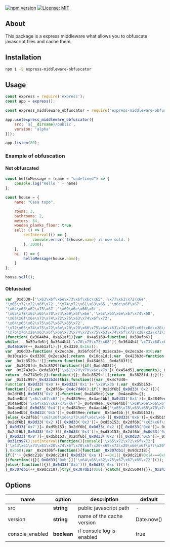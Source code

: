 [![npm version](https://badge.fury.io/js/express-middleware-obfuscator.svg)](https://www.npmjs.com/package/express-middleware-obfuscator) [![License: MIT](https://img.shields.io/badge/License-MIT-yellow.svg)](https://opensource.org/licenses/MIT)


## About

This package is a express middleware what allows you to obfuscate javascript files and cache them.

## Installation

```sh
npm i -S express-middleware-obfuscator
```

## Usage

```js
const express = require('express');
const app = express();

const express_middleware_obfuscator = require("express-middleware-obfuscator");

app.use(express_middleware_obfuscator({
    src: `${__dirname}/public`,
    version: 'alpha'
}));

app.listen(80);
```

### Example of obfuscation

#### Not obfuscated
```js
const helloMessage = (name = "undefined") => {
    console.log("Hello " + name)
};

const house = {
    name: "Casa topo",

    rooms: 3,
    bathrooms: 2,
    meters: 54,
    wooden_planks_floor: true,
    sell: () => {
        setInterval(() => {
            console.error(`${house.name} is now sold.`)
        }, 3000);
    },
    hi: () => {
        helloMessage(house.name);
    }
};

house.sell();
```

#### Obfuscated
```js
var _0xd330=['\x63\x6f\x6e\x73\x6f\x6c\x65','\x77\x61\x72\x6e',
'\x65\x72\x72\x6f\x72','\x74\x72\x61\x63\x65','\x6c\x6f\x67',
'\x64\x65\x62\x75\x67','\x69\x6e\x66\x6f',
'\x65\x78\x63\x65\x70\x74\x69\x6f\x6e','\x6c\x65\x6e\x67\x74\x68',
'\x63\x6f\x6e\x73\x74\x72\x75\x63\x74\x6f\x72',
'\x64\x65\x62\x75\x67\x67\x65\x72',
'\x72\x65\x74\x75\x72\x6e\x20\x28\x66\x75\x6e\x63\x74\x69\x6f\x6e\x28\x29\x20',
'\x7b\x7d\x2e\x63\x6f\x6e\x73\x74\x72\x75\x63\x74\x6f\x72\x28\x22\x72\x65\x74\x75\x72\x6e\x20\x74\x68\x69\x73\x22\x29\x28\x20\x29'];
(function(_0x3644b4,_0xa61af1){var _0x4a5169=function(_0x59afb6){
while(--_0x59afb6){_0x3644b4['\x70\x75\x73\x68'](_0x3644b4['\x73\x68\x69\x66\x74']());}};
_0x4a5169(++_0xa61af1);}(_0xd330,0x16a));
var _0x0d33=function(_0x2eca3e,_0x56fc6f){_0x2eca3e=_0x2eca3e-0x0;var
_0x10ca1d=_0xd330[_0x2eca3e];return _0x10ca1d;};var _0x423b3d=function(){
var _0x1c8529=!![];return function(_0x454d51,_0xda583f){
var _0x3628fd=_0x1c8529?function(){if(_0xda583f){
var _0x2743e9=_0xda583f['\x61\x70\x70\x6c\x79'](_0x454d51,arguments);_0xda583f=null;
return _0x2743e9;}}:function(){};_0x1c8529=![];return _0x3628fd;};}();
var _0x31c997=_0x423b3d(this,function(){var _0x4c7d40=
Function(_0x0d33('0x0')+_0x0d33('0x1')+'\x29\x3b');var _0xd5b153=
function(){};var _0x2df6b=_0x4c7d40();if(!_0x2df6b[_0x0d33('0x2')]){
_0x2df6b[_0x0d33('0x2')]=function(_0x4849ee){var _0x4ae4bb={};
_0x4ae4bb['\x6c\x6f\x67']=_0x4849ee;_0x4ae4bb[_0x0d33('0x3')]=_0x4849ee;
_0x4ae4bb['\x64\x65\x62\x75\x67']=_0x4849ee;_0x4ae4bb['\x69\x6e\x66\x6f']=_0x4849ee;
_0x4ae4bb[_0x0d33('0x4')]=_0x4849ee;_0x4ae4bb['\x65\x78\x63\x65\x70\x74\x69\x6f\x6e']=_0x4849ee;
_0x4ae4bb[_0x0d33('0x5')]=_0x4849ee;return _0x4ae4bb;}(_0xd5b153);
}else{_0x2df6b['\x63\x6f\x6e\x73\x6f\x6c\x65'][_0x0d33('0x6')]=_0xd5b153;
_0x2df6b[_0x0d33('0x2')][_0x0d33('0x3')]=_0xd5b153;_0x2df6b['\x63\x6f\x6e\x73\x6f\x6c\x65']
[_0x0d33('0x7')]=_0xd5b153;_0x2df6b[_0x0d33('0x2')][_0x0d33('0x8')]=_0xd5b153;
_0x2df6b[_0x0d33('0x2')][_0x0d33('0x4')]=_0xd5b153;_0x2df6b[_0x0d33('0x2')]
[_0x0d33('0x9')]=_0xd5b153;_0x2df6b[_0x0d33('0x2')][_0x0d33('0x5')]=_0xd5b153;}});
_0x31c997();setInterval(function(){console['\x65\x72\x72\x6f\x72']
('\x43\x61\x73\x61\x20\x74\x6f\x70\x6f\x20\x69\x73\x20\x6e\x6f\x77\x20\x73\x6f\x6c\x64\x2e');
},0xbb8);var _0x2430bf=function(){function _0x307db1(_0x9dc218){
if((''+_0x9dc218/_0x9dc218)[_0x0d33('0xa')]!==0x1||_0x9dc218%0x14===0x0)
{(function(){}[_0x0d33('0xb')]('\x64\x65\x62\x75\x67\x67\x65\x72')());
}else{(function(){}[_0x0d33('0xb')](_0x0d33('0xc'))());
}_0x307db1(++_0x9dc218);}try{_0x307db1(0x0);}catch(_0x2c5604){}};_0x2430bf();
```

## Options

| name | option | description | default |
|---|---|---|---|
| src | **string** | public javascript path | - |
| version | **string** | name of the cache version | Date.now() |
| console_enabled | **boolean** | if console log is enabled | true |